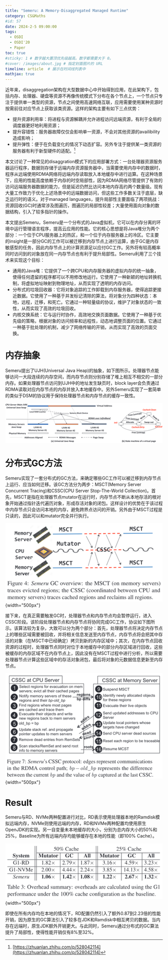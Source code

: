 ```yaml
---
title: "Semeru: A Memory-Disaggregated Managed Runtime"
category: CS&Maths
#id: 57
date: 2024-2-5 09:00:00
tags: 
  - OSDI
  - OSDI'20
  - Paper
toc: true
#sticky: 1 # 数字越大置顶优先级越高。数字都需要大于 0。
#cover: /images/about.jpg # 指定封面图片的 URL
timeline: article  # 展示在时间线列表中
mathjax: true
---
```


近年来，disaggregation架构在大型数据中心中开始得到应用，在此架构下，包括内存、处理器、硬盘等资源不再像传统模式下分布在各个节点上，一个节点只专注于提供单一类型的资源，节点之间使用高速网络互联，应用需要使用某种资源时按需前往对应节点上获取该类资源。这样的架构主要有如下三点优势：

- 提升资源利用率：将进程与资源解耦并允许进程访问远端资源，有利于全局的调度器更好地利用资源；
- 提升容错性：服务器故障仅仅会影响单一资源，不会对其他资源的availibility造成影响；
- 提升弹性：便于在负载变化的情况下动态扩容。另外专注于提供某一类资源的服务器有利于新型硬件的适配。[^1]


本文讨论了一种常见的disaggration模式下的应用部署方式：一台处理器资源服务器运行程序，数据则存储于远端内存资源服务器中，当需要使用内存中的数据时，程序从远端使用RDMA网络将远端内存读取放入本地缓存中进行运算。在这种场景下，应用的性能高度依赖于内存的时空局部性，因为RDMA网络尽管提供了有效的访问远端服务器数据的能力，但是延迟仍然比访问本地内存高约两个数量级。现有大量工作致力于优化上述场景中的远端数据访问，但这些工作多数关注于底层，缺乏运行时的语义。对于managed languages，提升局部性主要面临了两项挑战：资源回收(GC)时通常涉及图遍历，图遍历的局部性较差；大量使用面向对象的数据结构，引入了较多指针的操作。


本文提出Semeru，Semeru是一个分布式的Java虚拟机，它可以在内存分离的环境中运行管理语言程序，提高云应用的性能。它的核心思想是将Java堆分为两个部分：一个位于CPU服务器上的热区，和一个位于内存服务器上的冷区。它主要的insight是一部分GC的工作可以被迁移到内存节点上进行运算，由于GC是内存敏感型的任务，因此内存节点上的计算资源足以应付GC工作。另外将有较高概率同时访问到的对象放在同一内存节点也有利于提升局部性。Semeru利用了三个技术来实现这个目标：

- 通用的Java堆：它提供了一个跨CPU和内存服务器的虚拟内存的统一抽象，使得任何遗留的程序都可以不用修改地运行。它使用了一种新颖的地址转换机制，将虚拟地址映射到物理地址，从而实现了透明的内存访问。
- 分布式的垃圾回收器：它将对象追踪的工作卸载到内存服务器，使得追踪更接近数据。它使用了一种基于并发标记清除的算法，将对象分为四种状态：本地，远程，迁移，和死亡。它通过一种轻量级的协议，维护了对象状态的一致性，从而实现了高效的垃圾回收。
- 内核交换系统：它与运行时协作，高效地交换页面数据。它使用了一种基于优先级的策略，根据对象的访问频率和远程性，动态地调整页面的位置。它通过一种基于批处理的机制，减少了网络传输的开销，从而实现了高效的页面交换。

# 内存抽象
Semeru提出了UJH(Universal Java Heap)的抽象，如下图所示。处理器节点能够访问一大段连续的内存空间，而内存节点则分别存储了堆上相互不相交的一部分内存。如果处理器节点访问到UJH中的地址发生缺页时，block layer会负责通过RDMA读取对应内存节点的内存并放入本地缓存中。另外Semeru实现了一套简单的类似于DSM的协议用于保持处理器节点和内存节点的缓存一致性。

![](/Semeru:A_Memory-Disaggregated_Managed_Runtime阅读/image1.png)

# 分布式GC方法
Semeru实现了一套分布式的GC方法，来确定哪些GC工作可以被迁移到内存节点上运行、应当如何迁移。该GC方法分为两步：MSCT(Memory Server Concurrent Tracing)和CSSC(CPU Server Stop-The-World Collection)。首先，MSCT是指在处理器节点mutator在运行时，内存节点不断从本地存活的根对象开始通过指针迭代遍历对象，形成存活对象的闭包。这样设计的优势在于该过程中内存节点只会访问本地的内存，避免跨界点访问的开销。另外由于MSCT过程是只读的，因此可以和mutator完全并行执行。

![](/Semeru:A_Memory-Disaggregated_Managed_Runtime阅读/image2.png){width="500px"}

接下来，在真正需要触发GC时，处理器节点和内存节点均会暂停运行，进入CSSC阶段。该阶段处理器节点和内存节点将协同完成GC工作，协议如下图所示。该算法较为复杂，大致可以分为两个部分：首先，处理器节点将决定内存节点上的哪些区域需要被回收，并将相关信息发送至内存节点，内存节点将会把其中存活的对象（在MSCT中已经确定）拷贝到新的内存区域中；其次，在内存节点回收资源的过程时，处理器节点同时对位于本地缓存中的部分内存区域进行回收，这些被缓存的内存区域不在内存节点上，因此没有在MSCT过程中进行分析，所以需要处理器节点计算这些区域中的存活对象闭包，最后将对象的元数据信息更新至内存节点。


![](/Semeru:A_Memory-Disaggregated_Managed_Runtime阅读/image3.png){width="500px"}


# Result
Semeru与RD、NVMe两种配置进行对比，RD表示使用处理器本地的Ramdisk模拟远端内存，NVMe则使用远端的内存，RD和NVMe两种配置均使用原生OpenJDK的实现。另一自变量未本地缓存的大小，分别为总内存大小的50%和25%，Baseline为所有远端内存均能够缓存在本地的性能（即100% Cache）。

![](/Semeru:A_Memory-Disaggregated_Managed_Runtime阅读/image4.png){width="500px"}

即使在所有内存均在本地的情况下，RD配置仍然引入了额外0.87到2.23倍的性能开销，因为原生的GC算法引入了较多在JDK和Ramdisk中相互拷贝的数据。当内存在远端时，原生JDK额外开销更大。与此同时，Semeru通过分布式的GC算法提升了局部性，使得性能开销仅有8%至32%。

[^1]: [https://zhuanlan.zhihu.com/p/528042114](https://zhuanlan.zhihu.com/p/528042114)